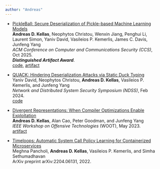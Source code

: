 ```yaml
---
author: "Andreas"
---
```


* [PickleBall: Secure Deserialization of Pickle-based Machine Learning Models](https://arxiv.org/abs/2508.15987) \
    **Andreas D. Kellas**, Neophytos Christou, Wenxin Jiang, Penghui Li,
    Laurent Simon, Yaniv David, Vasileios P. Kemerlis, James C. Davis, Junfeng
    Yang \
    *ACM Conference on Computer and Communications Security (CCS)*, Oct 2025. \
    ***Distinguished Artifact Award***. \
    [code](https://www.github.com/columbia/pickleball), [artifact](https://doi.org/10.5281/zenodo.16974644)

* [QUACK: Hindering Deserialization Attacks via Static Duck Typing](https://www.ndss-symposium.org/wp-content/uploads/2024-1015-paper.pdf) \
    Yaniv David, Neophytos Christou, **Andreas D. Kellas**, Vasileios P. Kemerlis, and Junfeng Yang \
    *Network and Distributed System Security Symposium (NDSS)*, Feb 2024. \
    [code](https://github.com/columbia/quack)

* [Divergent Representations: When Compiler Optimizations Enable Exploitation](/publications/divergent-reps.pdf) \
  **Andreas D. Kellas**, Alan Cao, Peter Goodman, and Junfeng Yang \
  *IEEE Workshop on Offensive Technologies* (WOOT), May 2023. \
  [artifact](https://github.com/wunused/divergent-representations-artifacts)

* [Timeloops: Automatic System Call Policy Learning for Containerized Microservices](https://arxiv.org/abs/2204.06131) \
    Meghna Pancholi, **Andreas D. Kellas**, Vasileios P. Kemerlis, and Simha Sethumadhavan \
    ArXiv preprint arXiv:2204.06131, 2022.
